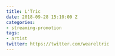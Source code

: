 ```yaml
---
title: L'Tric
date: 2018-09-28 15:10:00 Z
categories:
- streaming-promotion
tags:
- artist
twitter: https://twitter.com/weareltric
---
```


